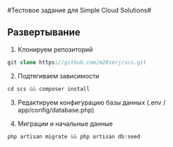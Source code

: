#Тестовое задание для Simple Cloud Solutions#

## Развертывание

1. Клонируем репозиторий
```php
git clone https://github.com/m28serj/scs.git
```
2. Подтягиваем зависимости
```php
cd scs && composer install
```
3. Редактируем конфигурацию базы данных (.env / app/config/database.php)

3. Миграции и начальные данные
```php
php artisan migrate && php artisan db:seed
```
